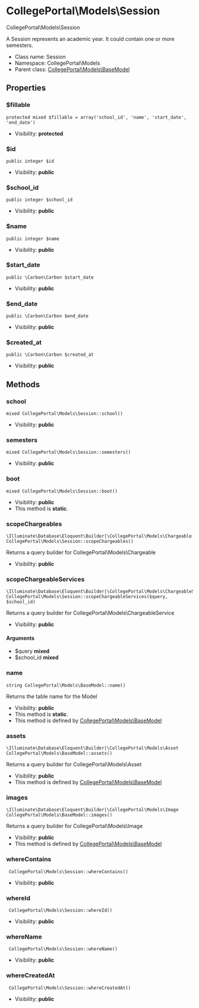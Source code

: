 CollegePortal\Models\Session
===============

CollegePortal\Models\Session

A Session represents an academic year. It could contain one or more semesters.


* Class name: Session
* Namespace: CollegePortal\Models
* Parent class: [CollegePortal\Models\BaseModel](CollegePortal-Models-BaseModel.md)





Properties
----------


### $fillable

    protected mixed $fillable = array('school_id', 'name', 'start_date', 'end_date')





* Visibility: **protected**


### $id

    public integer $id





* Visibility: **public**


### $school_id

    public integer $school_id





* Visibility: **public**


### $name

    public integer $name





* Visibility: **public**


### $start_date

    public \Carbon\Carbon $start_date





* Visibility: **public**


### $end_date

    public \Carbon\Carbon $end_date





* Visibility: **public**


### $created_at

    public \Carbon\Carbon $created_at





* Visibility: **public**


Methods
-------


### school

    mixed CollegePortal\Models\Session::school()





* Visibility: **public**




### semesters

    mixed CollegePortal\Models\Session::semesters()





* Visibility: **public**




### boot

    mixed CollegePortal\Models\Session::boot()





* Visibility: **public**
* This method is **static**.




### scopeChargeables

    \Illuminate\Database\Eloquent\Builder|\CollegePortal\Models\Chargeable CollegePortal\Models\Session::scopeChargeables()

Returns a query builder for CollegePortal\Models\Chargeable



* Visibility: **public**




### scopeChargeableServices

    \Illuminate\Database\Eloquent\Builder|\CollegePortal\Models\ChargeableService CollegePortal\Models\Session::scopeChargeableServices($query, $school_id)

Returns a query builder for CollegePortal\Models\ChargeableService



* Visibility: **public**


#### Arguments
* $query **mixed**
* $school_id **mixed**



### name

    string CollegePortal\Models\BaseModel::name()

Returns the table name for the Model



* Visibility: **public**
* This method is **static**.
* This method is defined by [CollegePortal\Models\BaseModel](CollegePortal-Models-BaseModel.md)




### assets

    \Illuminate\Database\Eloquent\Builder|\CollegePortal\Models\Asset CollegePortal\Models\BaseModel::assets()

Returns a query builder for CollegePortal\Models\Asset



* Visibility: **public**
* This method is defined by [CollegePortal\Models\BaseModel](CollegePortal-Models-BaseModel.md)




### images

    \Illuminate\Database\Eloquent\Builder|\CollegePortal\Models\Image CollegePortal\Models\BaseModel::images()

Returns a query builder for CollegePortal\Models\Image



* Visibility: **public**
* This method is defined by [CollegePortal\Models\BaseModel](CollegePortal-Models-BaseModel.md)




### whereContains

     CollegePortal\Models\Session::whereContains()





* Visibility: **public**




### whereId

     CollegePortal\Models\Session::whereId()





* Visibility: **public**




### whereName

     CollegePortal\Models\Session::whereName()





* Visibility: **public**




### whereCreatedAt

     CollegePortal\Models\Session::whereCreatedAt()





* Visibility: **public**



